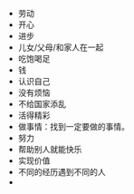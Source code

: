 - 劳动
- 开心
- 进步
- 儿女/父母/和家人在一起
- 吃饱喝足
- 钱
- 认识自己
- 没有烦恼
- 不给国家添乱
- 活得精彩
- 做事情：找到一定要做的事情。
- 努力
- 帮助别人就能快乐
- 实现价值
- 不同的经历遇到不同的人
- 